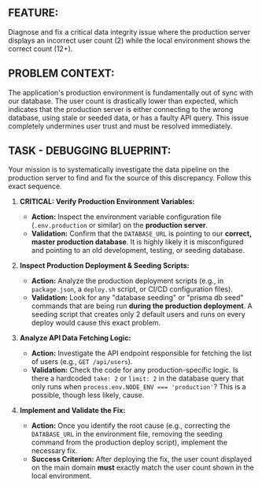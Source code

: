 ## FEATURE:
Diagnose and fix a critical data integrity issue where the production server displays an incorrect user count (2) while the local environment shows the correct count (12+).

## PROBLEM CONTEXT:
The application's production environment is fundamentally out of sync with our database. The user count is drastically lower than expected, which indicates that the production server is either connecting to the wrong database, using stale or seeded data, or has a faulty API query. This issue completely undermines user trust and must be resolved immediately.

## TASK - DEBUGGING BLUEPRINT:
Your mission is to systematically investigate the data pipeline on the production server to find and fix the source of this discrepancy. Follow this exact sequence.

1.  **CRITICAL: Verify Production Environment Variables:**
    * **Action:** Inspect the environment variable configuration file (`.env.production` or similar) on the **production server**.
    * **Validation:** Confirm that the `DATABASE_URL` is pointing to our **correct, master production database**. It is highly likely it is misconfigured and pointing to an old development, testing, or seeding database.

2.  **Inspect Production Deployment & Seeding Scripts:**
    * **Action:** Analyze the production deployment scripts (e.g., in `package.json`, a `deploy.sh` script, or CI/CD configuration files).
    * **Validation:** Look for any "database seeding" or "prisma db seed" commands that are being run **during the production deployment**. A seeding script that creates only 2 default users and runs on every deploy would cause this exact problem.

3.  **Analyze API Data Fetching Logic:**
    * **Action:** Investigate the API endpoint responsible for fetching the list of users (e.g., `GET /api/users`).
    * **Validation:** Check the code for any production-specific logic. Is there a hardcoded `take: 2` or `limit: 2` in the database query that only runs when `process.env.NODE_ENV === 'production'`? This is a possible, though less likely, cause.

4.  **Implement and Validate the Fix:**
    * **Action:** Once you identify the root cause (e.g., correcting the `DATABASE_URL` in the environment file, removing the seeding command from the production deploy script), implement the necessary fix.
    * **Success Criterion:** After deploying the fix, the user count displayed on the main domain **must** exactly match the user count shown in the local environment.
